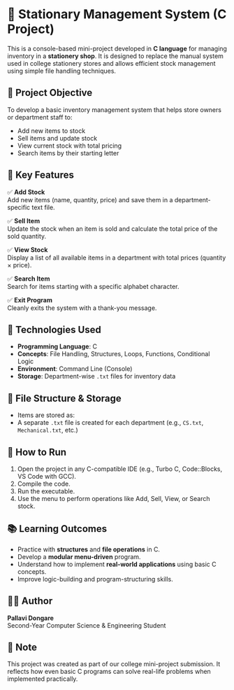 # 📘 Stationary Management System (C Project)

This is a console-based mini-project developed in **C language** for managing inventory in a **stationery shop**. It is designed to replace the manual system used in college stationery stores and allows efficient stock management using simple file handling techniques.
## 🎯 Project Objective

To develop a basic inventory management system that helps store owners or department staff to:
- Add new items to stock
- Sell items and update stock
- View current stock with total pricing
- Search items by their starting letter
  
## 🧠 Key Features
✅ **Add Stock**  
Add new items (name, quantity, price) and save them in a department-specific text file.

✅ **Sell Item**  
Update the stock when an item is sold and calculate the total price of the sold quantity.

✅ **View Stock**  
Display a list of all available items in a department with total prices (quantity × price).

✅ **Search Item**  
Search for items starting with a specific alphabet character.

✅ **Exit Program**  
Cleanly exits the system with a thank-you message.

## 🧱 Technologies Used

- **Programming Language**: C
- **Concepts**: File Handling, Structures, Loops, Functions, Conditional Logic
- **Environment**: Command Line (Console)
- **Storage**: Department-wise `.txt` files for inventory data
  
## 📂 File Structure & Storage
- Items are stored as:
- A separate `.txt` file is created for each department (e.g., `CS.txt`, `Mechanical.txt`, etc.)

## 🚀 How to Run

1. Open the project in any C-compatible IDE (e.g., Turbo C, Code::Blocks, VS Code with GCC).
2. Compile the code.
3. Run the executable.
4. Use the menu to perform operations like Add, Sell, View, or Search stock.

## 📚 Learning Outcomes

- Practice with **structures** and **file operations** in C.
- Develop a **modular menu-driven** program.
- Understand how to implement **real-world applications** using basic C concepts.
- Improve logic-building and program-structuring skills.

## 🧑‍💻 Author

**Pallavi Dongare**  
Second-Year Computer Science & Engineering Student  
## 📌 Note
This project was created as part of our college mini-project submission. It reflects how even basic C programs can solve real-life problems when implemented practically.



